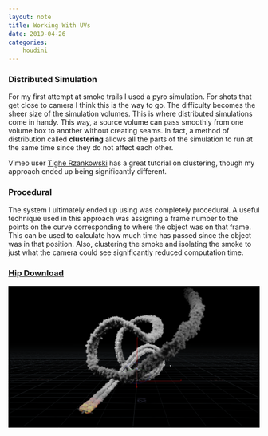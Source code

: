 ```yaml
---
layout: note
title: Working With UVs
date: 2019-04-26
categories: 
    houdini
---
```


### Distributed Simulation
For my first attempt at smoke trails I used a pyro simulation. For shots that get close to camera I think this is the way to go. The difficulty becomes the sheer size of the simulation volumes. This is where distributed simulations come in handy. This way, a source volume can pass smoothly from one volume box to another without creating seams. In fact, a method of distribution called **clustering** allows all the parts of the simulation to run at the same time since they do not affect each other. 

Vimeo user [Tighe Rzankowski](https://vimeo.com/trzanko) has a great tutorial on clustering, though my approach ended up being significantly different.

### Procedural
The system I ultimately ended up using was completely procedural. A useful technique used in this approach was assigning a frame number to the points on the curve corresponding to where the object was on that frame. This can be used to calculate how much time has passed since the object was in that position. Also, clustering the smoke and isolating the smoke to just what the camera could see significantly reduced computation time.


### [Hip Download](/assets/projects/houdini/19-04-04-distributed-smoke.hip)

![Preserve UVs](/assets/images/19-04-26-distributed_smoke.png)